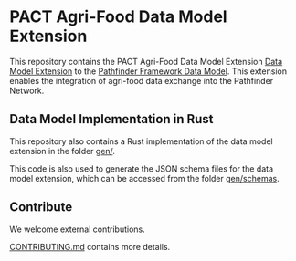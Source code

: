 # PACT Agri-Food Data Model Extension

This repository contains the PACT Agri-Food Data Model Extension [Data Model
Extension](https://wbcsd.github.io/data-model-extensions/) to the [Pathfinder Framework Data
Model](https://wbcsd.github.io/tr/data-exchange-protocol/#data-model). This extension enables the integration of agri-food data exchange into the Pathfinder Network.

## Data Model Implementation in Rust

This repository also contains a Rust implementation of the data model extension in
the folder [gen/](gen/).

This code is also used to generate the JSON schema files for the data model extension, which can be accessed from the folder [gen/schemas](gen/schemas/).

## Contribute

We welcome external contributions.

[CONTRIBUTING.md](CONTRIBUTING.md) contains more details.
